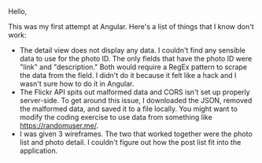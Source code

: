 Hello,

This was my first attempt at Angular. Here's a list of things that I know don't work:

* The detail view does not display any data. I couldn't find any sensible data to use for the photo ID. The only fields that have the photo ID were "link" and "description." Both would require a RegEx pattern to scrape the data from the field. I didn't do it because it felt like a hack and I wasn't sure how to do it in Angular.
* The Flickr API spits out malformed data and CORS isn't set up properly server-side. To get around this issue, I downloaded the JSON, removed the malformed data, and saved it to a file locally. You might want to modify the coding exercise to use data from something like https://randomuser.me/.
* I was given 3 wireframes. The two that worked together were the photo list and photo detail. I couldn't figure out how the post list fit into the application.
